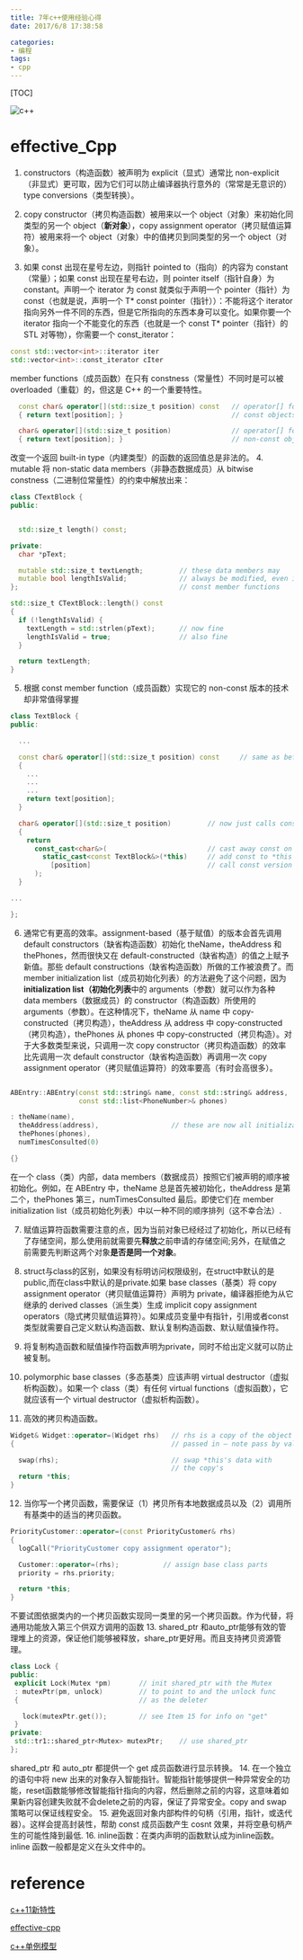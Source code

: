 ```yaml
---
title: 7年c++使用经验心得
date: 2017/6/8 17:38:58

categories:
- 编程
tags:
- cpp
---
```

[TOC]

![c++][1]
<!--more-->

# effective_Cpp

1. constructors（构造函数）被声明为 explicit（显式）通常比 non-explicit（非显式）更可取，因为它们可以防止编译器执行意外的（常常是无意识的）type conversions（类型转换）。

2. copy constructor（拷贝构造函数）被用来以一个 object（对象）来初始化同类型的另一个 object（**新对象**），copy assignment operator（拷贝赋值运算符）被用来将一个 object（对象）中的值拷贝到同类型的另一个 object（对象）。

3. 如果 const 出现在星号左边，则指针 pointed to（指向）的内容为 constant（常量）；如果 const 出现在星号右边，则 pointer itself（指针自身）为 constant。声明一个 iterator 为 const 就类似于声明一个 pointer（指针）为 const（也就是说，声明一个 T\* const pointer（指针））：不能将这个 iterator 指向另外一件不同的东西，但是它所指向的东西本身可以变化。如果你要一个 iterator 指向一个不能变化的东西（也就是一个 const T\* pointer（指针）的 STL 对等物），你需要一个 const_iterator：

```cpp
const std::vector<int>::iterator iter
std::vector<int>::const_iterator cIter
```

member functions（成员函数）在只有 constness（常量性）不同时是可以被 overloaded（重载）的，但这是 C++ 的一个重要特性。



```cpp
  const char& operator[](std::size_t position) const   // operator[] for
  { return text[position]; }                           // const objects

  char& operator[](std::size_t position)               // operator[] for
  { return text[position]; }                           // non-const objects
```
改变一个返回 built-in type（内建类型）的函数的返回值总是非法的。
4. mutable 将 non-static data members（非静态数据成员）从 bitwise constness（二进制位常量性）的约束中解放出来：

```cpp
class CTextBlock {
public:


  std::size_t length() const;

private:
  char *pText;

  mutable std::size_t textLength;         // these data members may
  mutable bool lengthIsValid;             // always be modified, even in
};                                        // const member functions

std::size_t CTextBlock::length() const
{
  if (!lengthIsValid) {
    textLength = std::strlen(pText);      // now fine
    lengthIsValid = true;                 // also fine
  }

  return textLength;
}
```


5. 根据 const member function（成员函数）实现它的 non-const 版本的技术却非常值得掌握
```cpp
class TextBlock {
public:

  ...

  const char& operator[](std::size_t position) const     // same as before
  {
    ...
    ...
    ...
    return text[position];
  }

  char& operator[](std::size_t position)         // now just calls const op[]
  {
    return
      const_cast<char&>(                         // cast away const on op[]'s return type;
        static_cast<const TextBlock&>(*this)     // add const to *this's type;
          [position]                             // call const version of op[]
      );
  }

...

};
```
6. 通常它有更高的效率。assignment-based（基于赋值）的版本会首先调用 default constructors（缺省构造函数）初始化 theName，theAddress 和 thePhones，然而很快又在 default-constructed（缺省构造）的值之上赋予新值。那些 default constructions（缺省构造函数）所做的工作被浪费了。而 member initialization list（成员初始化列表）的方法避免了这个问题，因为**initialization list（初始化列表**中的 arguments（参数）就可以作为各种 data members（数据成员）的 constructor（构造函数）所使用的 arguments（参数）。在这种情况下，theName 从 name 中 copy-constructed（拷贝构造），theAddress 从 address 中 copy-constructed（拷贝构造），thePhones 从 phones 中 copy-constructed（拷贝构造）。对于大多数类型来说，只调用一次 copy constructor（拷贝构造函数）的效率比先调用一次 default constructor（缺省构造函数）再调用一次 copy assignment operator（拷贝赋值运算符）的效率要高（有时会高很多）。
```cpp

ABEntry::ABEntry(const std::string& name, const std::string& address,
                 const std::list<PhoneNumber>& phones)

: theName(name),
  theAddress(address),                  // these are now all initializations
  thePhones(phones),
  numTimesConsulted(0)

{}    
```
在一个 class（类）内部，data members（数据成员）按照它们被声明的顺序被初始化。例如，在 ABEntry 中，theName 总是首先被初始化，theAddress 是第二个，thePhones 第三，numTimesConsulted 最后。即使它们在 member initialization list（成员初始化列表）中以一种不同的顺序排列（这不幸合法）.

7. 赋值运算符函数需要注意的点，因为当前对象已经经过了初始化，所以已经有了存储空间，那么使用前就需要先**释放**之前申请的存储空间;另外，在赋值之前需要先判断这两个对象**是否是同一个对象**。


8. struct与class的区别，如果没有标明访问权限级别，在struct中默认的是public,而在class中默认的是private.如果 base classes（基类）将 copy assignment operator（拷贝赋值运算符）声明为 private，编译器拒绝为从它继承的 derived classes（派生类）生成 implicit copy assignment operators（隐式拷贝赋值运算符）。如果成员变量中有指针，引用或者const类型就需要自己定义默认构造函数、默认复制构造函数、默认赋值操作符。
9. 将复制构造函数和赋值操作符函数声明为private，同时不给出定义就可以防止被复制。
10. polymorphic base classes（多态基类）应该声明 virtual destructor（虚拟析构函数）。如果一个 class（类）有任何 virtual functions（虚拟函数），它就应该有一个 virtual destructor（虚拟析构函数）。
11. 高效的拷贝构造函数。
```cpp
Widget& Widget::operator=(Widget rhs)   // rhs is a copy of the object
{                                       // passed in — note pass by val

  swap(rhs);                            // swap *this's data with
                                        // the copy's
  return *this;
}
```
12. 当你写一个拷贝函数，需要保证（1）拷贝所有本地数据成员以及（2）调用所有基类中的适当的拷贝函数。
```cpp
PriorityCustomer::operator=(const PriorityCustomer& rhs)
{
  logCall("PriorityCustomer copy assignment operator");

  Customer::operator=(rhs);           // assign base class parts
  priority = rhs.priority;

  return *this;
}
```
不要试图依据类内的一个拷贝函数实现同一类里的另一个拷贝函数。作为代替，将通用功能放入第三个供双方调用的函数
13. shared_ptr 和auto_ptr能够有效的管理堆上的资源，保证他们能够被释放，share_ptr更好用。而且支持拷贝资源管理。
```cpp
class Lock {
public:
 explicit Lock(Mutex *pm)       // init shared_ptr with the Mutex
 : mutexPtr(pm, unlock)         // to point to and the unlock func
 {                              // as the deleter

   lock(mutexPtr.get());        // see Item 15 for info on "get"
 }
private:
 std::tr1::shared_ptr<Mutex> mutexPtr;    // use shared_ptr
};
```
shared_ptr 和 auto_ptr 都提供一个 get 成员函数进行显示转换。
14. 在一个独立的语句中将 new 出来的对象存入智能指针。智能指针能够提供一种异常安全的功能，reset函数能够修改智能指针指向的内容，然后删除之前的内容，这意味着如果新内容创建失败就不会delete之前的内容，保证了异常安全。copy and swap策略可以保证线程安全。
15. 避免返回对象内部构件的句柄（引用，指针，或迭代器）。这样会提高封装性，帮助 const 成员函数产生 cosnt 效果，并将空悬句柄产生的可能性降到最低.
16. inline函数：在类内声明的函数默认成为inline函数。inline 函数一般都是定义在头文件中的。
# reference
[c++11新特性](http://blog.csdn.net/wangshubo1989/article/details/50575008)

[effective-cpp](https://wizardforcel.gitbooks.io/effective-cpp/content/)


[c++单例模型](http://blog.yangyubo.com/2009/06/04/best-cpp-singleton-pattern/)


  [1]: https://www.github.com/DragonFive/CVBasicOp/raw/master/1500016771751.jpg